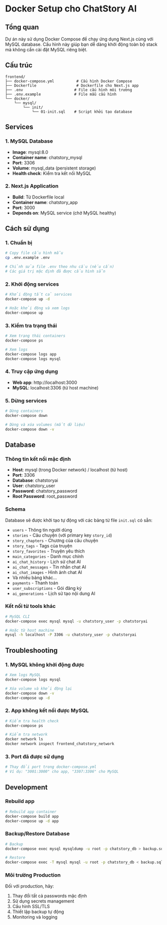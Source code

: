 # Docker Setup cho ChatStory AI

## Tổng quan

Dự án này sử dụng Docker Compose để chạy ứng dụng Next.js cùng với MySQL database. Cấu hình này giúp bạn dễ dàng khởi động toàn bộ stack mà không cần cài đặt MySQL riêng biệt.

## Cấu trúc

```
frontend/
├── docker-compose.yml          # Cấu hình Docker Compose
├── Dockerfile                  # Dockerfile cho Next.js app
├── .env                       # File cấu hình môi trường
├── .env.example               # File mẫu cấu hình
└── docker/
    └── mysql/
        └── init/
            └── 01-init.sql    # Script khởi tạo database
```

## Services

### 1. MySQL Database

- **Image**: mysql:8.0
- **Container name**: chatstory_mysql
- **Port**: 3306
- **Volume**: mysql_data (persistent storage)
- **Health check**: Kiểm tra kết nối MySQL

### 2. Next.js Application

- **Build**: Từ Dockerfile local
- **Container name**: chatstory_app
- **Port**: 3000
- **Depends on**: MySQL service (chờ MySQL healthy)

## Cách sử dụng

### 1. Chuẩn bị

```bash
# Copy file cấu hình mẫu
cp .env.example .env

# Chỉnh sửa file .env theo nhu cầu (nếu cần)
# Các giá trị mặc định đã được cấu hình sẵn
```

### 2. Khởi động services

```bash
# Khởi động tất cả services
docker-compose up -d

# Hoặc khởi động và xem logs
docker-compose up
```

### 3. Kiểm tra trạng thái

```bash
# Xem trạng thái containers
docker-compose ps

# Xem logs
docker-compose logs app
docker-compose logs mysql
```

### 4. Truy cập ứng dụng

- **Web app**: http://localhost:3000
- **MySQL**: localhost:3306 (từ host machine)

### 5. Dừng services

```bash
# Dừng containers
docker-compose down

# Dừng và xóa volumes (mất dữ liệu)
docker-compose down -v
```

## Database

### Thông tin kết nối mặc định

- **Host**: mysql (trong Docker network) / localhost (từ host)
- **Port**: 3306
- **Database**: chatstoryai
- **User**: chatstory_user
- **Password**: chatstory_password
- **Root Password**: root_password

### Schema

Database sẽ được khởi tạo tự động với các bảng từ file `init.sql` có sẵn:

- `users` - Thông tin người dùng
- `stories` - Câu chuyện (với primary key `story_id`)
- `story_chapters` - Chương của câu chuyện
- `story_tags` - Tags của truyện
- `story_favorites` - Truyện yêu thích
- `main_categories` - Danh mục chính
- `ai_chat_history` - Lịch sử chat AI
- `ai_chat_messages` - Tin nhắn chat AI
- `ai_chat_images` - Hình ảnh chat AI
- Và nhiều bảng khác...
- `payments` - Thanh toán
- `user_subscriptions` - Gói đăng ký
- `ai_generations` - Lịch sử tạo nội dung AI

### Kết nối từ tools khác

```bash
# MySQL CLI
docker-compose exec mysql mysql -u chatstory_user -p chatstoryai

# Hoặc từ host machine
mysql -h localhost -P 3306 -u chatstory_user -p chatstoryai
```

## Troubleshooting

### 1. MySQL không khởi động được

```bash
# Xem logs MySQL
docker-compose logs mysql

# Xóa volume và khởi động lại
docker-compose down -v
docker-compose up -d
```

### 2. App không kết nối được MySQL

```bash
# Kiểm tra health check
docker-compose ps

# Kiểm tra network
docker network ls
docker network inspect frontend_chatstory_network
```

### 3. Port đã được sử dụng

```bash
# Thay đổi port trong docker-compose.yml
# Ví dụ: "3001:3000" cho app, "3307:3306" cho MySQL
```

## Development

### Rebuild app

```bash
# Rebuild app container
docker-compose build app
docker-compose up -d app
```

### Backup/Restore Database

```bash
# Backup
docker-compose exec mysql mysqldump -u root -p chatstory_db > backup.sql

# Restore
docker-compose exec -T mysql mysql -u root -p chatstory_db < backup.sql
```

### Môi trường Production

Đối với production, hãy:

1. Thay đổi tất cả passwords mặc định
2. Sử dụng secrets management
3. Cấu hình SSL/TLS
4. Thiết lập backup tự động
5. Monitoring và logging
